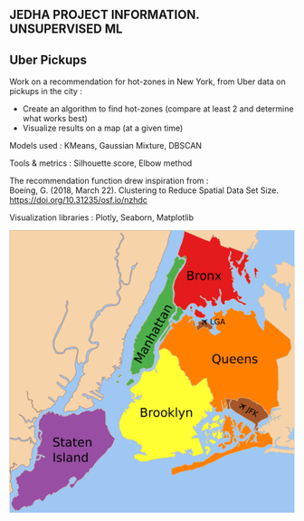 ## JEDHA PROJECT INFORMATION. UNSUPERVISED ML

## Uber Pickups 

Work on a recommendation for hot-zones in New York, from Uber data on pickups in the city :
- Create an algorithm to find hot-zones (compare at least 2 and determine what works best)
- Visualize results on a map (at a given time)

Models used :
KMeans, Gaussian Mixture, DBSCAN

Tools & metrics :
Silhouette score, Elbow method

The recommendation function drew inspiration from :<br>
Boeing, G. (2018, March 22). Clustering to Reduce Spatial Data Set Size. https://doi.org/10.31235/osf.io/nzhdc

Visualization libraries :
Plotly, Seaborn, Matplotlib

![NYC map of boroughs](https://github.com/Ukratic/Jedha_fullstack/blob/main/3.%20Conversion%20-%20Uber%20-%20Walmart/Uber/data/Boroughs_Labels_New_York_City_Map.png)